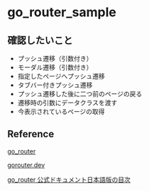 # go_router_sample

## 確認したいこと

- プッシュ遷移（引数付き）
- モーダル遷移（引数付き）
- 指定したページへプッシュ遷移
- タブバー付きプッシュ遷移
- プッシュ遷移した後に二つ前のページの戻る
- 遷移時の引数にデータクラスを渡す
- 今表示されているページの取得

## Reference

[go_router](https://pub.dev/packages/go_router)

[gorouter.dev](https://gorouter.dev/)

[go_router 公式ドキュメント日本語版の目次](https://zenn.dev/inari_sushio/scraps/01ef7604a4b934)
